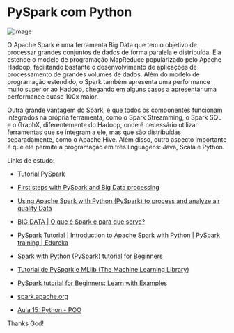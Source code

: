 # PySpark com Python

![image](https://user-images.githubusercontent.com/69597971/153519329-f5b3baa7-2e2c-4830-b6a8-d5d3f9330b02.png)

O Apache Spark é uma ferramenta Big Data que tem o objetivo de processar grandes conjuntos de dados de forma paralela e distribuída. Ela estende o modelo de programação MapReduce popularizado pelo Apache Hadoop, facilitando bastante o desenvolvimento de aplicações de processamento de grandes volumes de dados. Além do modelo de programação estendido, o Spark também apresenta uma performance muito superior ao Hadoop, chegando em alguns casos a apresentar uma performance quase 100x maior.

Outra grande vantagem do Spark, é que todos os componentes funcionam integrados na própria ferramenta, como o Spark Streamming, o Spark SQL e o GraphX, diferentemente do Hadoop, onde é necessário utilizar ferramentas que se integram a ele, mas que são distribuídas separadamente, como o Apache Hive. Além disso, outro aspecto importante é que ele permite a programação em três linguagens: Java, Scala e Python.













Links de estudo:

* [Tutorial PySpark](https://www.youtube.com/watch?v=_C8kWso4ne4)

* [First steps with PySpark and Big Data processing](https://realpython.com/pyspark-intro/#big-data-concepts-in-python)

* [Using Apache Spark with Python (PySpark) to process and analyze air quality Data](https://iwconnect.com/using-apache-spark-with-python-pyspark-to-process-and-analyze-air-quality-data/)

* [BIG DATA | O que é Spark e para que serve?](https://www.youtube.com/watch?v=MzBq-EUjfyY)

* [PySpark Tutorial | Introduction to Apache Spark with Python | PySpark training | Edureka](https://www.youtube.com/watch?v=PRzSWWsyHZg)

* [Spark with Python (PySpark) tutorial for Beginners](https://sparkbyexamples.com/pyspark-tutorial/)

* [Tutorial de PySpark e MLlib (The Machine Learning Library)](https://www.cetax.com.br/blog/tutorial-pyspark-e-mllib/)

* [PySpark tutorial for Beginners: Learn with Examples](https://www.guru99.com/pyspark-tutorial.html)

* [spark.apache.org](https://spark.apache.org/)

* [Aula 15: Python - POO](https://www.codigofluente.com.br/aula-15-python-orientacao-a-objeto-01/)


Thanks God!
